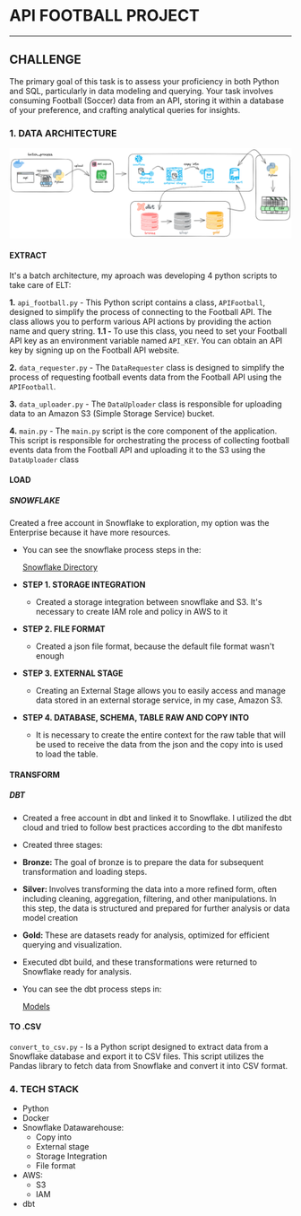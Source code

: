 # API FOOTBALL PROJECT
<hr>

## CHALLENGE 
<p>The primary goal of this task is to assess your proficiency in both Python and SQL,
particularly in data modeling and querying. Your task involves consuming Football (Soccer)
data from an API, storing it within a database of your preference, and crafting analytical
queries for insights.
</p>

### 1. DATA ARCHITECTURE

![Project Architecture](docs/img/api_football.png)

#### EXTRACT 
<p> It's a batch architecture, my aproach was developing 4 python scripts to take care of ELT:</p>

<b>1.</b> ```api_football.py``` - This Python script contains a class, `APIFootball`, designed to simplify the process of connecting to the Football API. The class allows you to perform various API actions by providing the action name and query string.
<b>1.1 - </b> To use this class, you need to set your Football API key as an environment variable named `API_KEY`. You can obtain an API key by signing up on the Football API website.


<b>2.</b> ```data_requester.py``` - The `DataRequester` class is designed to simplify the process of requesting football events data from the Football API using the `APIFootball`.

<b>3.</b> ```data_uploader.py``` - The `DataUploader` class is responsible for uploading data to an Amazon S3 (Simple Storage Service) bucket. 

<b>4.</b> ```main.py``` - The `main.py` script is the core component of the application. This script is responsible for orchestrating the process of collecting football events data from the Football API and uploading it to the S3 using the `DataUploader` class

#### LOAD 

 ##### SNOWFLAKE
 <p> Created a free account in Snowflake to exploration, my option was the Enterprise because it have more resources. </p> 

  - <p>You can see the snowflake process steps in the: 
     
     [Snowflake Directory](./snowflake/steps/)</p>
>
  - <b>STEP 1. STORAGE INTEGRATION</b>
    - <p>Created a storage integration between snowflake and S3. It's necessary to create IAM role and policy in AWS to it</p>
  - <b>STEP 2. FILE FORMAT</b>
    - <p>Created a json file format, because the default file format wasn't enough</p>
  - <b>STEP 3. EXTERNAL STAGE</b>
    - <p>Creating an External Stage allows you to easily access and manage data stored in an external storage service, in my case, Amazon S3.</p>
  - <b>STEP 4. DATABASE, SCHEMA, TABLE RAW AND COPY INTO</b>
    - <p>It is necessary to create the entire context for the raw table that will be used to receive the data from the json and the copy into is used to load the table.</p>


#### TRANSFORM

##### DBT 
  - <p> Created a free account in dbt and linked it to Snowflake. I utilized the dbt cloud and tried to follow best practices according to the dbt manifesto</p>
  - <p>Created three stages: </p>
  - <p> <b> Bronze: </b> The goal of bronze is to prepare the data for subsequent transformation and loading steps.</p>
  - <p> <b> Silver: </b>  Involves transforming the data into a more refined form, often including cleaning, aggregation, filtering, and other manipulations. In this step, the data is structured and prepared for further analysis or data model creation </p>
  - <p> <b>  Gold: </b> These are datasets ready for analysis, optimized for efficient querying and visualization. </p>
  - <p> Executed dbt build, and these transformations were returned to Snowflake ready for analysis.</p>
  - <p>You can see the dbt process steps in: 
     
     [Models](./models/)</p>

#### TO .CSV 
```convert_to_csv.py``` - Is a Python script designed to extract data from a Snowflake database and export it to CSV files. This script utilizes the Pandas library to fetch data from Snowflake and convert it into CSV format. 

### 4. TECH STACK 
- Python
- Docker
- Snowflake Datawarehouse:
  - Copy into
  - External stage
  - Storage Integration
  - File format 
- AWS: 
   - S3
   - IAM
- dbt






